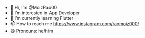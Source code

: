 - 👋 Hi, I’m @MoizRao00
- 👀 I’m interested in App Developer
- 🌱 I’m currently learning Flutter
- 📫 How to reach me https://www.instagram.com/raomoiz000/
- 😄 Pronouns: he/him


<!---
MoizRao00/MoizRao00 is a ✨ special ✨ repository because its `README.md` (this file) appears on your GitHub profile.
You can click the Preview link to take a look at your changes.
--->
